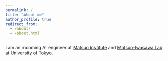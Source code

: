 ```yaml
---
permalink: /
title: "About me"
author_profile: true
redirect_from: 
  - /about/
  - /about.html
---
```


I am an incoming AI engineer at [Matsuo Institute](https://matsuo-institute.com/) and [Matsuo-Iwasawa Lab](https://weblab.t.u-tokyo.ac.jp/en/) at University of Tokyo. 
